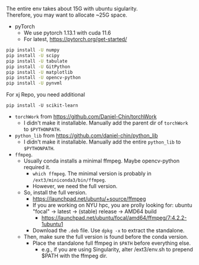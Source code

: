 The entire env takes about 15G with ubuntu sigularity.  
Therefore, you may want to allocate ~25G space.  

- pyTorch
  - We use pytorch 1.13.1 with cuda 11.6
  - For latest, https://pytorch.org/get-started/

```bash
pip install -U numpy
pip install -U scipy
pip install -U tabulate
pip install -U GitPython
pip install -U matplotlib
pip install -U opencv-python
pip install -U pynvml
```

For xj Repo, you need additional  
```
pip install -U scikit-learn
```

- `torchWork` from https://github.com/Daniel-Chin/torchWork
  - I didn't make it installable. Manually add the parent dir of `torchWork` to `$PYTHONPATH`. 
- `python_lib` from https://github.com/daniel-chin/python_lib
  - I didn't make it installable. Manually add the entire `python_lib` to `$PYTHONPATH`. 
- `ffmpeg`. 
  - Usually conda installs a minimal ffmpeg. Maybe opencv-python required it. 
    - `which ffmpeg`. The minimal version is probably in `/ext3/miniconda3/bin/ffmpeg`. 
    - However, we need the full version. 
  - So, install the full version. 
    - https://launchpad.net/ubuntu/+source/ffmpeg
    - If you are working on NYU hpc, you are prolly looking for: ubuntu "focal" -> latest -> (stable) release -> AMD64 build
      - https://launchpad.net/ubuntu/focal/amd64/ffmpeg/7:4.2.2-1ubuntu1
    - Download the `.deb` file. Use `dpkg -x` to extract the standalone. 
  - Then, make sure the full version is found before the conda version. 
    - Place the standalone full ffmpeg in `$PATH` before everything else. 
      - e.g., if you are using Singularity, alter /ext3/env.sh to prepend $PATH with the ffmpeg dir. 
